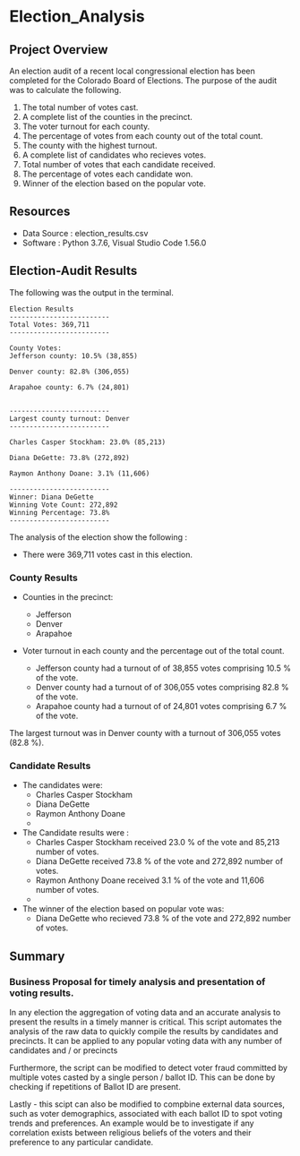 # Election_Analysis

## Project Overview
An election audit of a recent local congressional election has been completed for the Colorado Board of Elections. The purpose of the audit was to calculate the following.

1. The total number of votes cast.
2. A complete list of the counties in the precinct.
3. The voter turnout for each county.
4. The percentage of votes from each county out of the total count.
5. The county with the highest turnout.
6. A complete list of candidates who recieves votes.
7. Total number of votes that each candidate received.
8. The percentage of votes each candidate won.
9. Winner of the election based on the popular vote.

## Resources
- Data Source : election_results.csv
- Software : Python 3.7.6, Visual Studio Code 1.56.0

## Election-Audit Results

The following was the output in the terminal.
```
Election Results
-------------------------
Total Votes: 369,711     
-------------------------

County Votes:
Jefferson county: 10.5% (38,855)

Denver county: 82.8% (306,055)

Arapahoe county: 6.7% (24,801)


-------------------------
Largest county turnout: Denver
-------------------------

Charles Casper Stockham: 23.0% (85,213)

Diana DeGette: 73.8% (272,892)

Raymon Anthony Doane: 3.1% (11,606)

-------------------------
Winner: Diana DeGette
Winning Vote Count: 272,892
Winning Percentage: 73.8%
-------------------------
```

The analysis of the election show the following :
- There were 369,711 votes cast in this election.

### County Results
- Counties in the precinct:
    - Jefferson
    - Denver
    - Arapahoe
    
- Voter turnout in each county and the percentage out of the total count.
    - Jefferson county had a turnout of of 38,855 votes comprising 10.5 % of the vote.
    - Denver county had a turnout of of 306,055 votes comprising 82.8 % of the vote.
    - Arapahoe county had a turnout of of 24,801 votes comprising 6.7 % of the vote.
    
The largest turnout was in Denver county with a turnout of 306,055 votes (82.8 %).

### Candidate Results
- The candidates were:
    - Charles Casper Stockham
    - Diana DeGette
    - Raymon Anthony Doane
    -
- The Candidate results were :
    - Charles Casper Stockham received 23.0 % of the vote and 85,213 number of votes.
    - Diana DeGette received 73.8 % of the vote and 272,892 number of votes.
    - Raymon Anthony Doane received 3.1 % of the vote and 11,606 number of votes.
    - 
- The winner of the election based on popular vote was:
    - Diana DeGette who recieved 73.8 % of the vote and 272,892 number of votes.

## Summary
### Business Proposal for timely analysis and presentation of voting results.

In any election the aggregation of voting data and an accurate analysis to present the results in a timely manner is critical.
This script automates the analysis of the raw data to quickly compile the results by candidates and precincts. It can be applied to any popular voting data with any number of candidates and / or precincts

Furthermore, the script can be modified to detect voter fraud committed by multiple votes casted by a single person / ballot ID. This can be done by checking if repetitions of Ballot ID are present.

Lastly - this scipt can also be modified to compbine external data sources, such as voter demographics, associated with each ballot ID to spot voting trends and preferences. An example would be to investigate if any correlation exists between religious beliefs of the voters and their preference to any particular candidate.  


